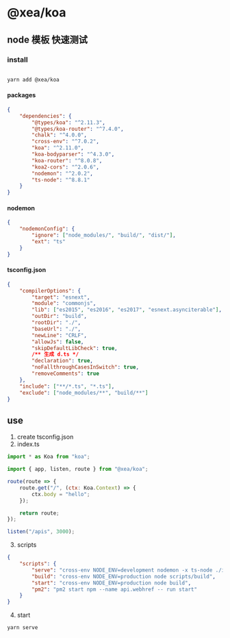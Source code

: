 # @xea/koa

## node 模板 快速测试

### install

```bash

yarn add @xea/koa

```

#### packages

```json
{
	"dependencies": {
		"@types/koa": "^2.11.3",
		"@types/koa-router": "^7.4.0",
		"chalk": "^4.0.0",
		"cross-env": "^7.0.2",
		"koa": "^2.11.0",
		"koa-bodyparser": "^4.3.0",
		"koa-router": "^8.0.8",
		"koa2-cors": "^2.0.6",
		"nodemon": "^2.0.2",
		"ts-node": "^8.8.1"
	}
}
```

#### nodemon

```json
{
	"nodemonConfig": {
		"ignore": ["node_modules/", "build/", "dist/"],
		"ext": "ts"
	}
}
```

#### tsconfig.json

```json
{
	"compilerOptions": {
		"target": "esnext",
		"module": "commonjs",
		"lib": ["es2015", "es2016", "es2017", "esnext.asynciterable"],
		"outDir": "build",
		"rootDir": "./",
		"baseUrl": "./",
		"newLine": "CRLF",
		"allowJs": false,
		"skipDefaultLibCheck": true,
		/** 生成 d.ts */
		"declaration": true,
		"noFallthroughCasesInSwitch": true,
		"removeComments": true
	},
	"include": ["**/*.ts", "*.ts"],
	"exclude": ["node_modules/**", "build/**"]
}
```

## use

1. create tsconfig.json
2. index.ts

```js
import * as Koa from "koa";

import { app, listen, route } from "@xea/koa";

route(route => {
	route.get("/", (ctx: Koa.Context) => {
		ctx.body = "hello";
	});

	return route;
});

listen("/apis", 3000);
```

3. scripts

```json
{
	"scripts": {
		"serve": "cross-env NODE_ENV=development nodemon -x ts-node ./index.ts",
		"build": "cross-env NODE_ENV=production node scripts/build",
		"start": "cross-env NODE_ENV=production node build",
		"pm2": "pm2 start npm --name api.webhref -- run start"
	}
}
```

4. start

```bash
yarn serve

```
